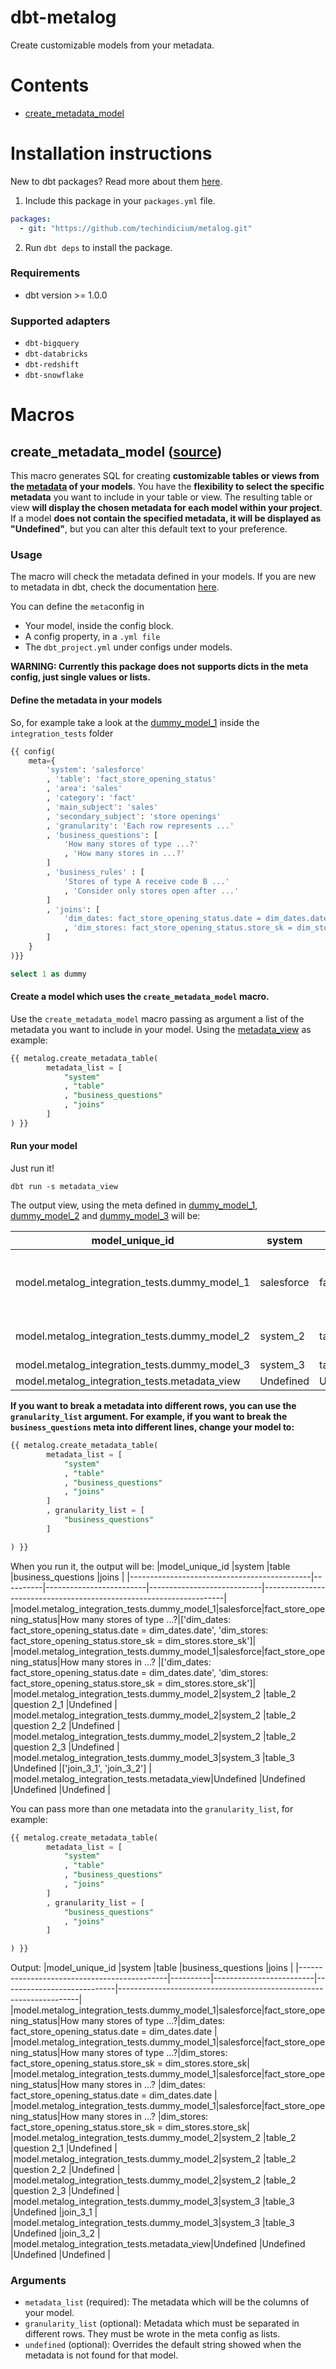 # dbt-metalog
Create customizable models from your metadata.

# Contents
* [create_metadata_model](#create_metadata_model-source)

# Installation instructions
New to dbt packages? Read more about them [here](https://docs.getdbt.com/docs/building-a-dbt-project/package-management/).
1. Include this package in your `packages.yml` file.
```yaml
packages:
  - git: "https://github.com/techindicium/metalog.git"
```

2. Run `dbt deps` to install the package.

### Requirements
* dbt version >= 1.0.0

### Supported adapters
* ```dbt-bigquery```
* ```dbt-databricks```
* ```dbt-redshift```
* ```dbt-snowflake```

# Macros
## create_metadata_model ([source](macros/create_metadata_model.sql))

This macro generates SQL for creating **customizable tables or views from the [metadata](https://docs.getdbt.com/reference/resource-configs/meta) of your models**. You have the **flexibility to select the specific metadata** you want to include in your table or view. The resulting table or view **will display the chosen metadata for each model within your project**. If a model **does not contain the specified metadata, it will be displayed as "Undefined"**, but you can alter this default text to your preference.

### Usage

The macro will check the metadata defined in your models. If you are new to metadata in dbt, check the documentation [here](https://docs.getdbt.com/reference/configs-and-properties).

You can define the ```meta```config in
* Your model, inside the config block.
* A config property, in a ```.yml file```
* The ```dbt_project.yml``` under configs under models.

**WARNING: Currently this package does not supports dicts in the meta config, just single values or lists.**

#### Define the metadata in your models
So, for example take a look at the [dummy_model_1](https://github.com/techindicium/dbt-metalog/blob/main/integration_tests/models/dummy_model_1.sql) inside the ```integration_tests``` folder
```sql
{{ config(
    meta={
        'system': 'salesforce'
        , 'table': 'fact_store_opening_status'
        , 'area': 'sales'
        , 'category': 'fact'
        , 'main_subject': 'sales'
        , 'secondary_subject': 'store openings'
        , 'granularity': 'Each row represents ...'
        , 'business_questions': [
            'How many stores of type ...?'
            , 'How many stores in ...?'
        ]
        , 'business_rules' : [
            'Stores of type A receive code B ...'
            , 'Consider only stores open after ...'
        ]
        , 'joins': [
            'dim_dates: fact_store_opening_status.date = dim_dates.date'
            , 'dim_stores: fact_store_opening_status.store_sk = dim_stores.store_sk'
        ]
    }
)}}

select 1 as dummy
```

#### Create a model which uses the ```create_metadata_model``` macro.

Use the ```create_metadata_model``` macro passing as argument a list of the metadata you want to include in your model. Using the [metadata_view](https://github.com/techindicium/dbt-metalog/blob/main/integration_tests/models/metadata_view.sql) as example:
```sql
{{ metalog.create_metadata_table(
        metadata_list = [
            "system"
            , "table"
            , "business_questions"
            , "joins"
        ]
) }}
```

#### Run your model
Just run it!
```shell
dbt run -s metadata_view
```

The output view, using the meta defined in [dummy_model_1](https://github.com/techindicium/dbt-metalog/blob/main/integration_tests/models/dummy_model_1.sql), [dummy_model_2](https://github.com/techindicium/dbt-metalog/blob/main/integration_tests/models/dummy_model_2.sql) and [dummy_model_3](https://github.com/techindicium/dbt-metalog/blob/main/integration_tests/models/dummy_model_3.sql) will be:

|model_unique_id                              |system    |table                    |business_questions          |joins                                                               |
|---------------------------------------------|----------|-------------------------|----------------------------|--------------------------------------------------------------------|
|model.metalog_integration_tests.dummy_model_1|salesforce|fact_store_opening_status|['How many stores of type ...?', 'How many stores in ...?']|['dim_dates: fact_store_opening_status.date = dim_dates.date', 'dim_stores: fact_store_opening_status.store_sk = dim_stores.store_sk']|
|model.metalog_integration_tests.dummy_model_2|system_2  |table_2                  |['question 2_1', 'question 2_2', 'question 2_3']|Undefined                                                           |
|model.metalog_integration_tests.dummy_model_3|system_3  |table_3                  |Undefined                   |['join_3_1', 'join_3_2']                                            |
|model.metalog_integration_tests.metadata_view|Undefined |Undefined                |Undefined                   |Undefined                                                           |


**If you want to break a metadata into different rows, you can use the ```granularity_list``` argument. For example, if you want to break the ```business_questions``` meta into different lines, change your model to:**

```sql
{{ metalog.create_metadata_table(
        metadata_list = [
            "system"
            , "table"
            , "business_questions"
            , "joins"
        ]
        , granularity_list = [
            "business_questions"
        ]

) }}
```

When you run it, the output will be:
|model_unique_id                              |system    |table                    |business_questions          |joins                                                               |
|---------------------------------------------|----------|-------------------------|----------------------------|--------------------------------------------------------------------|
|model.metalog_integration_tests.dummy_model_1|salesforce|fact_store_opening_status|How many stores of type ...?|['dim_dates: fact_store_opening_status.date = dim_dates.date', 'dim_stores: fact_store_opening_status.store_sk = dim_stores.store_sk']|
|model.metalog_integration_tests.dummy_model_1|salesforce|fact_store_opening_status|How many stores in ...?     |['dim_dates: fact_store_opening_status.date = dim_dates.date', 'dim_stores: fact_store_opening_status.store_sk = dim_stores.store_sk']|
|model.metalog_integration_tests.dummy_model_2|system_2  |table_2                  |question 2_1                |Undefined                                                           |
|model.metalog_integration_tests.dummy_model_2|system_2  |table_2                  |question 2_2                |Undefined                                                           |
|model.metalog_integration_tests.dummy_model_2|system_2  |table_2                  |question 2_3                |Undefined                                                           |
|model.metalog_integration_tests.dummy_model_3|system_3  |table_3                  |Undefined                   |['join_3_1', 'join_3_2']                                            |
|model.metalog_integration_tests.metadata_view|Undefined |Undefined                |Undefined                   |Undefined                                                           |


You can pass more than one metadata into the ```granularity_list```, for example:
```sql
{{ metalog.create_metadata_table(
        metadata_list = [
            "system"
            , "table"
            , "business_questions"
            , "joins"
        ]
        , granularity_list = [
            "business_questions"
            , "joins"
        ]

) }}
```

Output:
|model_unique_id                              |system    |table                    |business_questions          |joins                                                               |
|---------------------------------------------|----------|-------------------------|----------------------------|--------------------------------------------------------------------|
|model.metalog_integration_tests.dummy_model_1|salesforce|fact_store_opening_status|How many stores of type ...?|dim_dates: fact_store_opening_status.date = dim_dates.date          |
|model.metalog_integration_tests.dummy_model_1|salesforce|fact_store_opening_status|How many stores of type ...?|dim_stores: fact_store_opening_status.store_sk = dim_stores.store_sk|
|model.metalog_integration_tests.dummy_model_1|salesforce|fact_store_opening_status|How many stores in ...?     |dim_dates: fact_store_opening_status.date = dim_dates.date          |
|model.metalog_integration_tests.dummy_model_1|salesforce|fact_store_opening_status|How many stores in ...?     |dim_stores: fact_store_opening_status.store_sk = dim_stores.store_sk|
|model.metalog_integration_tests.dummy_model_2|system_2  |table_2                  |question 2_1                |Undefined                                                           |
|model.metalog_integration_tests.dummy_model_2|system_2  |table_2                  |question 2_2                |Undefined                                                           |
|model.metalog_integration_tests.dummy_model_2|system_2  |table_2                  |question 2_3                |Undefined                                                           |
|model.metalog_integration_tests.dummy_model_3|system_3  |table_3                  |Undefined                   |join_3_1                                                            |
|model.metalog_integration_tests.dummy_model_3|system_3  |table_3                  |Undefined                   |join_3_2                                                            |
|model.metalog_integration_tests.metadata_view|Undefined |Undefined                |Undefined                   |Undefined                                                           |

### Arguments
* ```metadata_list``` (required): The metadata which will be the columns of your model.
* ```granularity_list``` (optional): Metadata which must be separated in different rows. They must be wrote in the meta config as lists.
* ```undefined``` (optional): Overrides the default string showed when the metadata is not found for that model.

